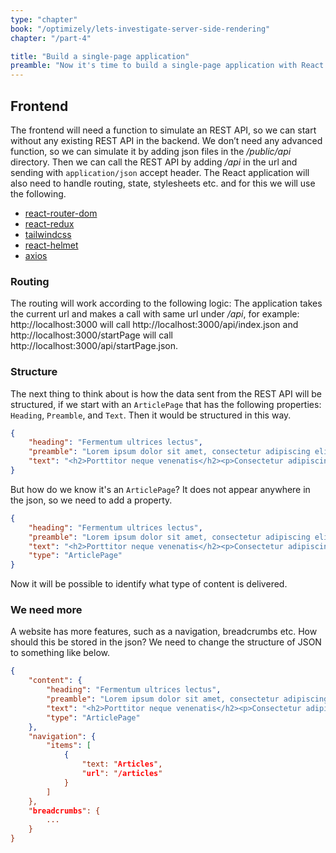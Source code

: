 ```yaml
---
type: "chapter"
book: "/optimizely/lets-investigate-server-side-rendering"
chapter: "/part-4"

title: "Build a single-page application"
preamble: "Now it's time to build a single-page application with React and Optimizely CMS."
---
```


## Frontend

The frontend will need a function to simulate an REST API, so we can start without any existing REST API in the backend. We don’t need any advanced function, so we can simulate it by adding json files in the _/public/api_ directory. Then we can call the REST API by adding _/api_ in the url and sending with `application/json` accept header. The React application will also need to handle routing, state, stylesheets etc. and for this we will use the following.

- [react-router-dom](https://reactrouter.com/)
- [react-redux](https://react-redux.js.org/)
- [tailwindcss](https://tailwindcss.com/)
- [react-helmet](https://github.com/nfl/react-helmet)
- [axios](https://github.com/axios/axios)

### Routing

The routing will work according to the following logic: The application takes the current url and makes a call with same url under _/api_, for example: http://localhost:3000 will call http://localhost:3000/api/index.json and http://localhost:3000/startPage will call http://localhost:3000/api/startPage.json.

### Structure

The next thing to think about is how the data sent from the REST API will be structured, if we start with an `ArticlePage` that has the following properties: `Heading`, `Preamble`, and `Text`. Then it would be structured in this way.

```json
{
	"heading": "Fermentum ultrices lectus",
	"preamble": "Lorem ipsum dolor sit amet, consectetur adipiscing elit. Nulla posuere porttitor neque venenatis condimentum. Ut finibus aliquet odio, fermentum ultrices lectus",
	"text": "<h2>Porttitor neque venenatis</h2><p>Consectetur adipiscing elit. Nulla posuere porttitor neque venenatis condimentum. Ut finibus aliquet odio, fermentum ultrices lectus</p>"
}
```

But how do we know it's an `ArticlePage`? It does not appear anywhere in the json, so we need to add a property.

```json
{
	"heading": "Fermentum ultrices lectus",
	"preamble": "Lorem ipsum dolor sit amet, consectetur adipiscing elit. Nulla posuere porttitor neque venenatis condimentum. Ut finibus aliquet odio, fermentum ultrices lectus",
	"text": "<h2>Porttitor neque venenatis</h2><p>Consectetur adipiscing elit. Nulla posuere porttitor neque venenatis condimentum. Ut finibus aliquet odio, fermentum ultrices lectus</p>",
	"type": "ArticlePage"
}
```

Now it will be possible to identify what type of content is delivered.

### We need more

A website has more features, such as a navigation, breadcrumbs etc. How should this be stored in the json? We need to change the structure of JSON to something like below.

```json
{
    "content": {
        "heading": "Fermentum ultrices lectus",
        "preamble": "Lorem ipsum dolor sit amet, consectetur adipiscing elit. Nulla posuere porttitor neque venenatis condimentum. Ut finibus aliquet odio, fermentum ultrices lectus",
        "text": "<h2>Porttitor neque venenatis</h2><p>Consectetur adipiscing elit. Nulla posuere porttitor neque venenatis condimentum. Ut finibus aliquet odio, fermentum ultrices lectus</p>",
        "type": "ArticlePage"
    },
    "navigation": {
        "items": [
            { 
                "text: "Articles", 
                "url": "/articles"
            }
        ]
    },
    "breadcrumbs": {
        ...
    }
}
```

